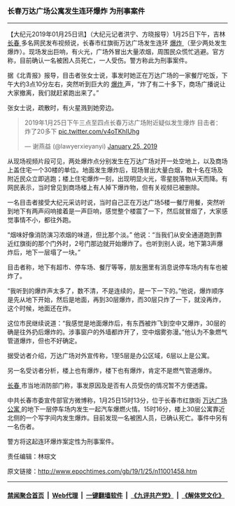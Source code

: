### 长春万达广场公寓发生连环爆炸 为刑事案件
------------------------

<p>
 【大纪元2019年01月25日讯】（大纪元记者洪宁、方晓报导）1月25日下午，吉林
 <a href="http://www.epochtimes.com/gb/tag/%E9%95%BF%E6%98%A5.html">
  长春
 </a>
 多名网民发布视频说，长春市红旗街万达广场发生连环
 <a href="http://www.epochtimes.com/gb/tag/%E7%88%86%E7%82%B8.html">
  爆炸
 </a>
 （至少两处发生爆炸）。现场发出巨响，有火光，广场外冒出大量浓烟，周围民众慌忙逃避。官方称，目前确认一名被困人员死亡，一人受伤。警方称此为刑事案件。
</p>
<p>
 据《北青报》报导，目击者张女士说，事发时她正在万达广场的一家餐厅吃饭，下午大约3点10分左右，突然听到巨大的
 <a href="http://www.epochtimes.com/gb/tag/%E7%88%86%E7%82%B8.html">
  爆炸
 </a>
 声，“炸了有二十多下，商场广播说让大家撤离，我们就赶紧跑出来了。”
</p>
<p>
 张女士说，疏散时，有火星溅到她旁边。
</p>
<blockquote class="twitter-tweet" data-width="550">
 <p dir="ltr" lang="zh">
  2019年1月25日下午三点至四点长春万达广场附近疑似发生爆炸 目击者：炸了20多下
  <a href="https://t.co/v4oTKhIUhg">
   pic.twitter.com/v4oTKhIUhg
  </a>
 </p>
 <p>
  — 谢燕益 (@lawyerxieyanyi)
  <a href="https://twitter.com/lawyerxieyanyi/status/1088728030195793920?ref_src=twsrc%5Etfw">
   January 25, 2019
  </a>
 </p>
</blockquote>
<p>
</p>
<p>
 从现场视频片段可见，两处爆炸点分别发生在万达广场对开一处空地上，以及商场上盖住宅一个30楼的单位。地面发生爆炸后，现场冒出大量白烟，数十名在场及附近民众立即逃跑；楼上住宅爆炸一刻，出现明显火光，零星脱落物从天而降。有网民表示，当时曾见到商场楼上有人掉下爆炸物，但有关视频已被删除。
</p>
<p>
 一名目击者接受大纪元采访时说，当时自己正在万达广场5楼一餐厅用餐，突然听到地下有两声闷响接着是一声巨响，感觉整个楼震了一下，然后就冒烟了，大家感觉事情不小，都往外跑。
</p>
<p>
 “烟味好像消防演习浓烟的味道，但比那个淡。” 他说：“当我们从安全通道跑到靠近红旗街的那个门外时，2号门那边就开始爆炸了。也听到别人说，地下第3声爆炸后，地下一层塌了一块。”
</p>
<p>
 目击者称，地下有超市、停车场、餐厅等等，朋友圈里有消息说停车场内有车也被炸了。
</p>
<p>
 “我听到的爆炸声太多了，数不清，不是连续的，是一下一下的。”他说，爆炸顺序是先从地下开始，然后是地面，再到30层爆炸，而30层只炸了一下，就没再炸，这个时候，地面还在炸。
</p>
<p>
 这位市民继续说道：“我感觉是地面爆炸后，有东西被炸飞到空中又爆炸，30层的确是往外扔后爆炸的。涉事窗户的外墙都炸开了，空中烟雾弥漫。”他认为不象燃气管道爆炸，但也不好确定。
</p>
<p>
 据受访者介绍，万达广场对外宣传称，1至5层是办公区域，6层以上是公寓。
</p>
<p>
 另一名受访者分析，楼上也有爆炸，楼下也有爆炸，肯定不是燃气管道爆炸。
</p>
<p>
 <a href="http://www.epochtimes.com/gb/tag/%E9%95%BF%E6%98%A5.html">
  长春
 </a>
 市当地消防部门称，事发原因及是否有人员受伤的情况暂不方便透露。
</p>
<p>
 中共长春市委宣传部官方微博称，1月25日15时13分，位于长春市红旗街
 <a href="http://www.epochtimes.com/gb/tag/%E4%B8%87%E8%BE%BE%E5%B9%BF%E5%9C%BA%E5%85%AC%E5%AF%93.html">
  万达广场公寓
 </a>
 的地下一层停车场内发生一起汽车爆燃火情。15时16分，楼上30层公寓靠近北侧的一个写字间内发生爆炸。目前发现一名被困人员，已确认死亡。事件中另有一名伤者。
</p>
<p>
 警方将这起连环爆炸案定性为刑事案件。
</p>
<link href="//www.youmaker.com/css/api2.css" media="all" rel="stylesheet" target="_blank" type="text/css"/>
<div class="video_fit_container">
</div>
<p>
 责任编辑：林琮文
</p>

原文链接：http://www.epochtimes.com/gb/19/1/25/n11001458.htm


------------------------
#### [禁闻聚合首页](https://github.com/gfw-breaker/banned-news/blob/master/README.md) &nbsp;|&nbsp; [Web代理](https://github.com/gfw-breaker/open-proxy/blob/master/README.md) &nbsp;|&nbsp; [一键翻墙软件](https://github.com/gfw-breaker/nogfw/blob/master/README.md) &nbsp;|&nbsp; [《九评共产党》](https://github.com/gfw-breaker/9ping.md/blob/master/README.md#九评之一评共产党是什么) &nbsp;|&nbsp; [《解体党文化》](https://github.com/gfw-breaker/jtdwh.md/blob/master/README.md#绪论)